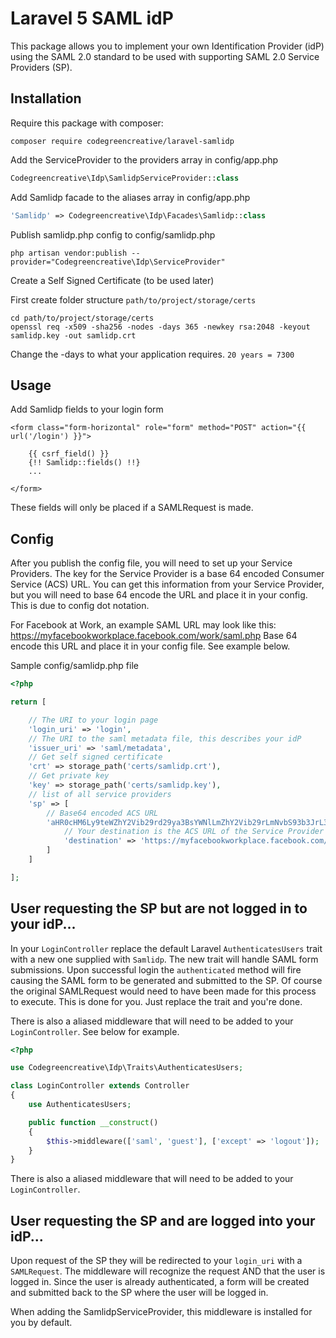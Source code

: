 # Laravel 5 SAML idP

This package allows you to implement your own Identification Provider (idP) using the SAML 2.0 standard to be used with supporting SAML 2.0 Service Providers (SP).

## Installation

Require this package with composer:

```shell
composer require codegreencreative/laravel-samlidp
```

Add the ServiceProvider to the providers array in config/app.php

```php
Codegreencreative\Idp\SamlidpServiceProvider::class
```

Add Samlidp facade to the aliases array in config/app.php

```php
'Samlidp' => Codegreencreative\Idp\Facades\Samlidp::class
```

Publish samlidp.php config to config/samlidp.php

```shell
php artisan vendor:publish --provider="Codegreencreative\Idp\ServiceProvider"
```

Create a Self Signed Certificate (to be used later)

First create folder structure `path/to/project/storage/certs`

```shell
cd path/to/project/storage/certs
openssl req -x509 -sha256 -nodes -days 365 -newkey rsa:2048 -keyout samlidp.key -out samlidp.crt
```

Change the -days to what your application requires. `20 years = 7300`

## Usage

Add Samlidp fields to your login form

```blade
<form class="form-horizontal" role="form" method="POST" action="{{ url('/login') }}">

    {{ csrf_field() }}
    {!! Samlidp::fields() !!}
    ...

</form>
```

These fields will only be placed if a SAMLRequest is made.

## Config

After you publish the config file, you will need to set up your Service Providers. The key for the Service Provider is a base 64 encoded Consumer Service (ACS) URL. You can get this information from your Service Provider, but you will need to base 64 encode the URL and place it in your config. This is due to config dot notation.

For Facebook at Work, an example SAML URL may look like this: https://myfacebookworkplace.facebook.com/work/saml.php Base 64 encode this URL and place it in your config file. See example below.

Sample config/samlidp.php file

```php
<?php

return [

    // The URI to your login page
    'login_uri' => 'login',
    // The URI to the saml metadata file, this describes your idP
    'issuer_uri' => 'saml/metadata',
    // Get self signed certificate
    'crt' => storage_path('certs/samlidp.crt'),
    // Get private key
    'key' => storage_path('certs/samlidp.key'),
    // list of all service providers
    'sp' => [
        // Base64 encoded ACS URL
        'aHR0cHM6Ly9teWZhY2Vib29rd29ya3BsYWNlLmZhY2Vib29rLmNvbS93b3JrL3NhbWwucGhw' => [
            // Your destination is the ACS URL of the Service Provider
            'destination' => 'https://myfacebookworkplace.facebook.com/work/saml.php',
        ]
    ]

];
```

## User requesting the SP but are not logged in to your idP...

In your `LoginController` replace the default Laravel `AuthenticatesUsers` trait with a new one supplied with `Samlidp`. The new trait will handle SAML form submissions. Upon successful login the `authenticated` method will fire causing the SAML form to be generated and submitted to the SP. Of course the original SAMLRequest would need to have been made for this process to execute. This is done for you. Just replace the trait and you're done.

There is also a aliased middleware that will need to be added to your `LoginController`. See below for example.

```php
<?php

use Codegreencreative\Idp\Traits\AuthenticatesUsers;

class LoginController extends Controller
{
    use AuthenticatesUsers;

    public function __construct()
    {
        $this->middleware(['saml', 'guest'], ['except' => 'logout']);
    }
}
```

There is also a aliased middleware that will need to be added to your `LoginController`.

## User requesting the SP and are logged into your idP...

Upon request of the SP they will be redirected to your `login_uri` with a `SAMLRequest`. The middleware will recognize the request AND that the user is logged in.  Since the user is already authenticated, a form will be created and submitted back to the SP where the user will be logged in.

When adding the SamlidpServiceProvider, this middleware is installed for you by default.
